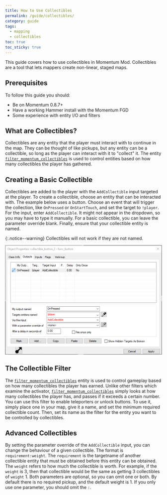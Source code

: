 ```yaml
---
title: How to Use Collectibles
permalink: /guide/collectibles/
category: guide
tags:
  - mapping
  - collectibles
toc: true
toc_sticky: true
---
```


This guide covers how to use collectibles in Momentum Mod. Collectibles are a tool that lets mappers create non-linear, staged maps.

## Prerequisites
To follow this guide you should:
- Be on Momentum 0.8.7+
- Have a working Hammer install with the Momentum FGD
- Some experience with entity I/O and filters

## What are Collectibles?
Collectibles are any entity that the player must interact with to continue in the map. They can be thought of like pickups, but any entity can be a collectible, so long as the player can interact with it to "collect" it. The entity [`filter_momentum_collectibles`](/entity/filter_momentum_collectibles) is used to control entities based on how many collectibles the player has gathered.

## Creating a Basic Collectible
Collectibles are added to the player with the `AddCollectible` input targeted at the player. To create a collectible, choose an entity that can be interacted with. The example below uses a button. Choose an event that will trigger the collection, like `OnPressed` or `OnStartTouch`, and set the target to `!player`. For the input, enter `AddCollectible`. It might not appear in the dropdown, so you may have to type it manually. For a basic collectible, you can leave the parameter override blank. Finally, ensure that your collectible entity is named.

{:.notice--warning}
Collectibles will not work if they are not named.

![Example Button](/assets/images/collectibles_guide/button_collectible_io_1.png)

## The Collectible Filter
The [`filter_momentum_collectibles`](/entity/filter_momentum_collectibles) entity is used to control gameplay based on how many collectibles the player has earned. Unlike other filters which examine the activator, [`filter_momentum_collectibles`](/entity/filter_momentum_collectibles) simply looks at how many collectibles the player has, and passes if it exceeds a certain number. You can use this filter to enable teleporters or unlock buttons. To use it, simply place one in your map, give it a name, and set the minimum required collectible count. Then, set its name as the filter for the entity you want to be controlled by collectibles.

## Advanced Collectibles
By setting the parameter override of the `AddCollectible` input, you can change the behaviour of a given collectible. The format is `requirement:weight`. The `requirement` is the targetname of another collectible entity that must be obtained before this entity can be obtained. The `weight` refers to how much the collectible is worth. For example, if the `weight` is 3, then that collectible would be the same as getting 3 collectibles of `weight` 1. Both parameters are optional, so you can omit one or both. By default there is no required pickup, and the default weight is 1. If you only use one parameter, you should omit the `:`.
